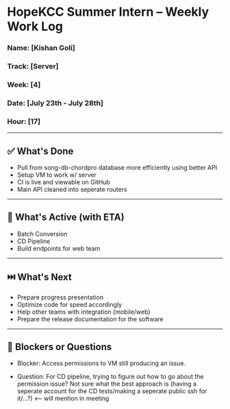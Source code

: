 # HopeKCC Summer Intern – Weekly Work Log

### Name: [Kishan Goli]
### Track: [Server]
### Week: [4]
### Date: [July 23th - July 28th]
### Hour: [17]

---

## ✅ What's Done
- Pull from song-db-chordpro database more efficiently using better API
- Setup VM to work w/ server
- CI is live and viewable on GitHub
- Main API cleaned into seperate routers

---

## 🔄 What's Active (with ETA)
- Batch Conversion
- CD Pipeline
- Build endpoints for web team

---

## ⏭️ What's Next
- Prepare progress presentation
- Optimize code for speed accordingly
- Help other teams with integration (mobile/web)
- Prepare the release documentation for the software

---

## 🛑 Blockers or Questions

- Blocker: Access permissions to VM still producing an issue.

- Question: For CD pipeline, trying to figure out how to go about the permission issue? Not sure what the best approach is (having a seperate account for the CD tests/making a seperate public ssh for it/...?) <-- will mention in meeting


